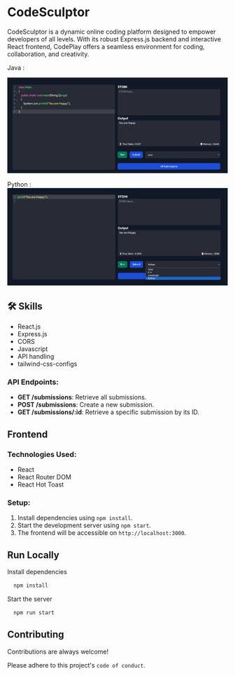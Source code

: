# CodeSculptor

CodeSculptor is a dynamic online coding platform designed to empower developers of all levels. With its robust Express.js backend and interactive React frontend, CodePlay offers a seamless environment for coding, collaboration, and creativity.

Java :

![image](output/1st.png)


Python : 
![image](output/2nd.png)


## 🛠 Skills
- React.js
- Express.js
- CORS
- Javascript
- API handling
- tailwind-css-configs

### API Endpoints:
- **GET /submissions**: Retrieve all submissions.
- **POST /submissions**: Create a new submission.
- **GET /submissions/:id**: Retrieve a specific submission by its ID.

## Frontend

### Technologies Used:
- React
- React Router DOM
- React Hot Toast

### Setup:
1. Install dependencies using `npm install`.
2. Start the development server using `npm start`.
3. The frontend will be accessible on `http://localhost:3000`.

## Run Locally

Install dependencies

```bash
  npm install
```

Start the server

```bash
  npm run start
```


## Contributing

Contributions are always welcome!

Please adhere to this project's `code of conduct`.



